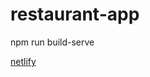 # restaurant-app

npm run build-serve 

<a href="https://restaurant-app-sadam.netlify.app" target="_blank">netlify</a>
